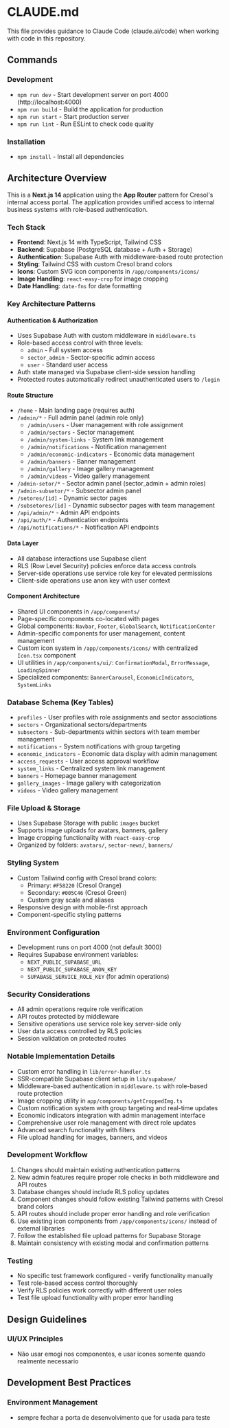 # CLAUDE.md

This file provides guidance to Claude Code (claude.ai/code) when working with code in this repository.

## Commands

### Development
- `npm run dev` - Start development server on port 4000 (http://localhost:4000)
- `npm run build` - Build the application for production
- `npm run start` - Start production server
- `npm run lint` - Run ESLint to check code quality

### Installation
- `npm install` - Install all dependencies

## Architecture Overview

This is a **Next.js 14** application using the **App Router** pattern for Cresol's internal access portal. The application provides unified access to internal business systems with role-based authentication.

### Tech Stack
- **Frontend**: Next.js 14 with TypeScript, Tailwind CSS
- **Backend**: Supabase (PostgreSQL database + Auth + Storage)
- **Authentication**: Supabase Auth with middleware-based route protection
- **Styling**: Tailwind CSS with custom Cresol brand colors
- **Icons**: Custom SVG icon components in `/app/components/icons/`
- **Image Handling**: `react-easy-crop` for image cropping
- **Date Handling**: `date-fns` for date formatting

### Key Architecture Patterns

#### Authentication & Authorization
- Uses Supabase Auth with custom middleware in `middleware.ts`
- Role-based access control with three levels:
  - `admin` - Full system access
  - `sector_admin` - Sector-specific admin access
  - `user` - Standard user access
- Auth state managed via Supabase client-side session handling
- Protected routes automatically redirect unauthenticated users to `/login`

#### Route Structure
- `/home` - Main landing page (requires auth)
- `/admin/*` - Full admin panel (admin role only)
  - `/admin/users` - User management with role assignment
  - `/admin/sectors` - Sector management
  - `/admin/system-links` - System link management
  - `/admin/notifications` - Notification management
  - `/admin/economic-indicators` - Economic data management
  - `/admin/banners` - Banner management
  - `/admin/gallery` - Image gallery management
  - `/admin/videos` - Video gallery management
- `/admin-setor/*` - Sector admin panel (sector_admin + admin roles)
- `/admin-subsetor/*` - Subsector admin panel
- `/setores/[id]` - Dynamic sector pages
- `/subsetores/[id]` - Dynamic subsector pages with team management
- `/api/admin/*` - Admin API endpoints
- `/api/auth/*` - Authentication endpoints
- `/api/notifications/*` - Notification API endpoints

#### Data Layer
- All database interactions use Supabase client
- RLS (Row Level Security) policies enforce data access controls
- Server-side operations use service role key for elevated permissions
- Client-side operations use anon key with user context

#### Component Architecture
- Shared UI components in `/app/components/`
- Page-specific components co-located with pages
- Global components: `Navbar`, `Footer`, `GlobalSearch`, `NotificationCenter`
- Admin-specific components for user management, content management
- Custom icon system in `/app/components/icons/` with centralized `Icon.tsx` component
- UI utilities in `/app/components/ui/`: `ConfirmationModal`, `ErrorMessage`, `LoadingSpinner`
- Specialized components: `BannerCarousel`, `EconomicIndicators`, `SystemLinks`

### Database Schema (Key Tables)
- `profiles` - User profiles with role assignments and sector associations
- `sectors` - Organizational sectors/departments
- `subsectors` - Sub-departments within sectors with team member management
- `notifications` - System notifications with group targeting
- `economic_indicators` - Economic data display with admin management
- `access_requests` - User access approval workflow
- `system_links` - Centralized system link management
- `banners` - Homepage banner management
- `gallery_images` - Image gallery with categorization
- `videos` - Video gallery management

### File Upload & Storage
- Uses Supabase Storage with public `images` bucket
- Supports image uploads for avatars, banners, gallery
- Image cropping functionality with `react-easy-crop`
- Organized by folders: `avatars/`, `sector-news/`, `banners/`

### Styling System
- Custom Tailwind config with Cresol brand colors:
  - Primary: `#F58220` (Cresol Orange)
  - Secondary: `#005C46` (Cresol Green)
  - Custom gray scale and aliases
- Responsive design with mobile-first approach
- Component-specific styling patterns

### Environment Configuration
- Development runs on port 4000 (not default 3000)
- Requires Supabase environment variables:
  - `NEXT_PUBLIC_SUPABASE_URL`
  - `NEXT_PUBLIC_SUPABASE_ANON_KEY`
  - `SUPABASE_SERVICE_ROLE_KEY` (for admin operations)

### Security Considerations
- All admin operations require role verification
- API routes protected by middleware
- Sensitive operations use service role key server-side only
- User data access controlled by RLS policies
- Session validation on protected routes

### Notable Implementation Details
- Custom error handling in `lib/error-handler.ts`
- SSR-compatible Supabase client setup in `lib/supabase/`
- Middleware-based authentication in `middleware.ts` with role-based route protection
- Image cropping utility in `app/components/getCroppedImg.ts`
- Custom notification system with group targeting and real-time updates
- Economic indicators integration with admin management interface
- Comprehensive user role management with direct role updates
- Advanced search functionality with filters
- File upload handling for images, banners, and videos

### Development Workflow
1. Changes should maintain existing authentication patterns
2. New admin features require proper role checks in both middleware and API routes
3. Database changes should include RLS policy updates
4. Component changes should follow existing Tailwind patterns with Cresol brand colors
5. API routes should include proper error handling and role verification
6. Use existing icon components from `/app/components/icons/` instead of external libraries
7. Follow the established file upload patterns for Supabase Storage
8. Maintain consistency with existing modal and confirmation patterns

### Testing
- No specific test framework configured - verify functionality manually
- Test role-based access control thoroughly
- Verify RLS policies work correctly with different user roles
- Test file upload functionality with proper error handling

## Design Guidelines

### UI/UX Principles
- Não usar emogi nos componentes, e usar icones somente quando realmente necessario

## Development Best Practices

### Environment Management
- sempre fechar a porta de desenvolvimento que for usada para teste